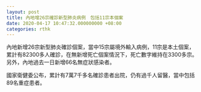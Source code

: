 ```yaml
---
layout: post
title: 內地增26宗確診新型肺炎病例　包括11宗本個案
date: 2020-04-17 10:47:32.000000000 +08:00
categories: rthk
---
```


內地新增26宗新型肺炎確診個案，當中15宗屬境外輸入病例，11宗是本土個案，累計有82300多人確診，在無新增死亡個案情況下，死亡數字維持在3300多宗。另外，內地過去一日新增66名無症狀感染者。

國家衛健委公布，累計有7萬7千多名確診患者出院，仍有過千人留醫，當中包括89名重症患者。
